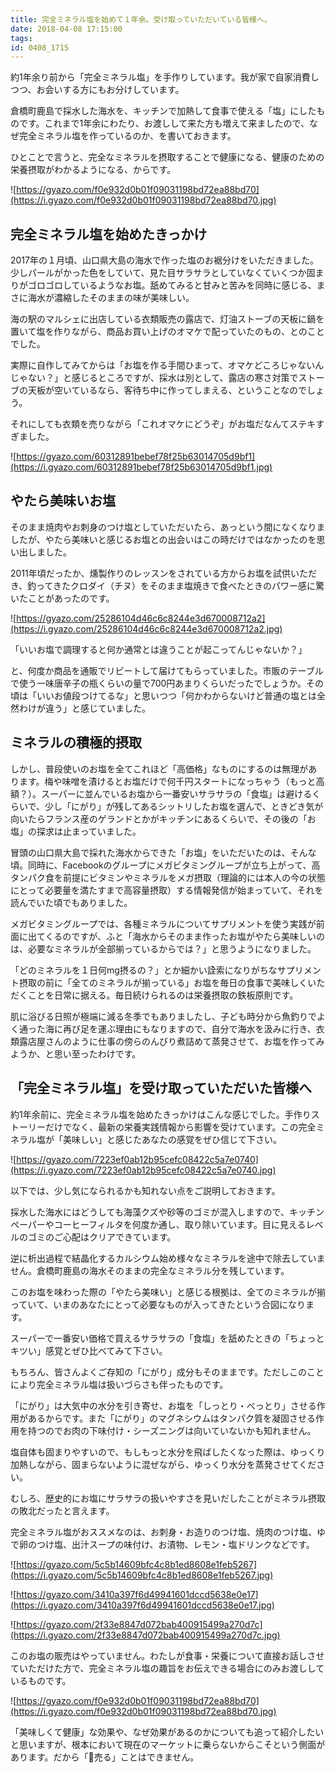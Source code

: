 ```yaml
---
title: 完全ミネラル塩を始めて１年余。受け取っていただいている皆様へ。
date: 2018-04-08 17:15:00
tags:
id: 0408_1715
---
```


約1年余り前から「完全ミネラル塩」を手作りしています。我が家で自家消費しつつ、お会いする方にもお分けしています。<!--more-->

倉橋町鹿島で採水した海水を、キッチンで加熱して食事で使える「塩」にしたものです。これまで1年余にわたり、お渡しして来た方も増えて来ましたので、なぜ完全ミネラル塩を作っているのか、を書いておきます。

ひとことで言うと、完全なミネラルを摂取することで健康になる、健康のための栄養摂取がわかるようになる、からです。

![https://gyazo.com/f0e932d0b01f09031198bd72ea88bd70](https://i.gyazo.com/f0e932d0b01f09031198bd72ea88bd70.jpg)

## 完全ミネラル塩を始めたきっかけ

2017年の１月頃、山口県大島の海水で作った塩のお裾分けをいただきました。少しパールがかった色をしていて、見た目サラサラとしていなくていくつか固まりがゴロゴロしているようなお塩。舐めてみると甘みと苦みを同時に感じる、まさに海水が濃縮したそのままの味が美味しい。

海の駅のマルシェに出店している衣類販売の露店で、灯油ストーブの天板に鍋を置いて塩を作りながら、商品お買い上げのオマケで配っていたのもの、とのことでした。

実際に自作してみてからは「お塩を作る手間ひまって、オマケどころじゃないんじゃない？」と感じるところですが、採水は別として、露店の寒さ対策でストーブの天板が空いているなら、客待ち中に作ってしまえる、ということなのでしょう。

それにしても衣類を売りながら「これオマケにどうぞ」がお塩だなんてステキすぎました。

![https://gyazo.com/60312891bebef78f25b63014705d9bf1](https://i.gyazo.com/60312891bebef78f25b63014705d9bf1.jpg)

## やたら美味いお塩

そのまま焼肉やお刺身のつけ塩としていただいたら、あっという間になくなりましたが、やたら美味いと感じるお塩との出会いはこの時だけではなかったのを思い出しました。

2011年頃だったか、燻製作りのレッスンをされている方からお塩を試供いただき、釣ってきたクロダイ（チヌ）をそのまま塩焼きで食べたときのパワー感に驚いたことがあったのです。

![https://gyazo.com/25286104d46c6c8244e3d670008712a2](https://i.gyazo.com/25286104d46c6c8244e3d670008712a2.jpg)

「いいお塩で調理すると何か通常とは違うことが起こってんじゃないか？」

と、何度か商品を通販でリピートして届けてもらっていました。市販のテーブルで使う一味唐辛子の瓶くらいの量で700円あまりくらいだったでしょうか。その頃は「いいお値段つけてるな」と思いつつ「何かわからないけど普通の塩とは全然わけが違う」と感じていました。

## ミネラルの積極的摂取

しかし、普段使いのお塩を全てこれほど「高価格」なものにするのは無理があります。梅や味噌を漬けるとお塩だけで何千円スタートになっちゃう（もっと高額？）。スーパーに並んでいるお塩から一番安いサラサラの「食塩」は避けるくらいで、少し「にがり」が残してあるシットリしたお塩を選んで、ときどき気が向いたらフランス産のゲランドとかがキッチンにあるくらいで、その後の「お塩」の探求は止まっていました。

冒頭の山口県大島で採れた海水からできた「お塩」をいただいたのは、そんな頃。同時に、Facebookのグループにメガビタミングループが立ち上がって、高タンパク食を前提にビタミンやミネラルをメガ摂取（理論的には本人の今の状態にとって必要量を満たすまで高容量摂取）する情報発信が始まっていて、それを読んでいた頃でもありました。

メガビタミングループでは、各種ミネラルについてサプリメントを使う実践が前面に出てくるのですが、ふと「海水からそのまま作ったお塩がやたら美味しいのは、必要なミネラルが全部揃っているからでは？」と思うようになりました。

「どのミネラルを１日何mg摂るの？」とか細かい詮索になりがちなサプリメント摂取の前に「全てのミネラルが揃っている」お塩を毎日の食事で美味しくいただくことを日常に据える。毎日続けられるのは栄養摂取の鉄板原則です。

肌に浴びる日照が極端に減る冬季でもありましたし、子ども時分から魚釣りでよく通った海に再び足を運ぶ理由にもなりますので、自分で海水を汲みに行き、衣類露店屋さんのように仕事の傍らのんびり煮詰めて蒸発させて、お塩を作ってみようか、と思い至ったわけです。

## 「完全ミネラル塩」を受け取っていただいた皆様へ

約1年余前に、完全ミネラル塩を始めたきっかけはこんな感じでした。手作りストーリーだけでなく、最新の栄養実践情報から影響を受けています。この完全ミネラル塩が「美味しい」と感じたあなたの感覚をぜひ信じて下さい。

![https://gyazo.com/7223ef0ab12b95cefc08422c5a7e0740](https://i.gyazo.com/7223ef0ab12b95cefc08422c5a7e0740.jpg)

以下では、少し気になられるかも知れない点をご説明しておきます。

採水した海水にはどうしても海藻クズや砂等のゴミが混入しますので、キッチンペーパーやコーヒーフィルタを何度か通し、取り除いています。目に見えるレベルのゴミのご心配はクリアできています。

逆に析出過程で結晶化するカルシウム始め様々なミネラルを途中で除去していません。倉橋町鹿島の海水そのままの完全なミネラル分を残しています。

このお塩を味わった際の「やたら美味い」と感じる根拠は、全てのミネラルが揃っていて、いまのあなたにとって必要なものが入ってきたという合図になります。

スーパーで一番安い価格で買えるサラサラの「食塩」を舐めたときの「ちょっとキツい」感覚とぜひ比べてみて下さい。

もちろん、皆さんよくご存知の「にがり」成分もそのままです。ただしこのことにより完全ミネラル塩は扱いづらさも伴ったものです。

「にがり」は大気中の水分を引き寄せ、お塩を「しっとり・べっとり」させる作用があるからです。また「にがり」のマグネシウムはタンパク質を凝固させる作用を持つのでお肉の下味付け・シーズニングは向いていないかも知れません。

塩自体も固まりやすいので、もしもっと水分を飛ばしたくなった際は、ゆっくり加熱しながら、固まらないように混ぜながら、ゆっくり水分を蒸発させてください。

むしろ、歴史的にお塩にサラサラの扱いやすさを見いだしたことがミネラル摂取の敗北だったと言えます。

完全ミネラル塩がおススメなのは、お刺身・お造りのつけ塩、焼肉のつけ塩、ゆで卵のつけ塩、出汁スープの味付け、お漬物、レモン・塩ドリンクなどです。

![https://gyazo.com/5c5b14609bfc4c8b1ed8608e1feb5267](https://i.gyazo.com/5c5b14609bfc4c8b1ed8608e1feb5267.jpg)

![https://gyazo.com/3410a397f6d49941601dccd5638e0e17](https://i.gyazo.com/3410a397f6d49941601dccd5638e0e17.jpg)

![https://gyazo.com/2f33e8847d072bab400915499a270d7c](https://i.gyazo.com/2f33e8847d072bab400915499a270d7c.jpg)

このお塩の販売はやっていません。わたしが食事・栄養について直接お話しさせていただけた方で、完全ミネラル塩の趣旨をお伝えできる場合にのみお渡ししているものです。

![https://gyazo.com/f0e932d0b01f09031198bd72ea88bd70](https://i.gyazo.com/f0e932d0b01f09031198bd72ea88bd70.jpg)

「美味しくて健康」な効果や、なぜ効果があるのかについても追って紹介したいと思いますが、根本において現在のマーケットに乗らないからこそという側面があります。だから「売る」ことはできません。